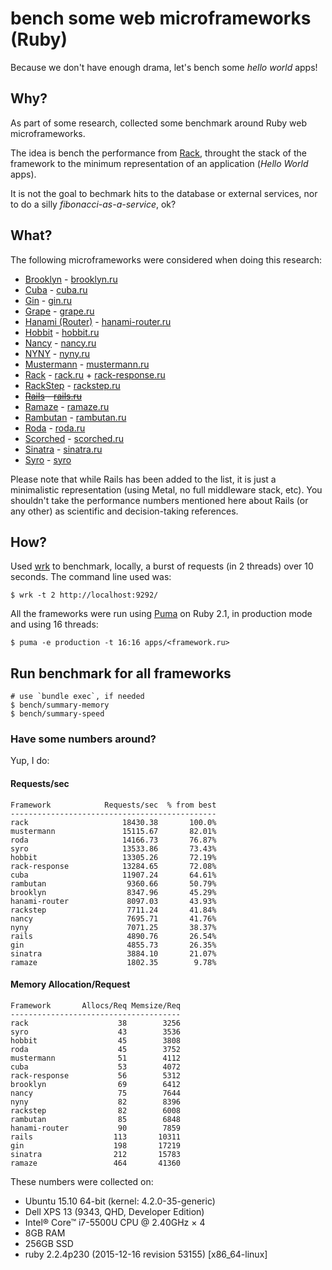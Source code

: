 # bench some web microframeworks (Ruby)

Because we don't have enough drama, let's bench some *hello world* apps!

## Why?

As part of some research, collected some benchmark around Ruby web
microframeworks.

The idea is bench the performance from [Rack](https://github.com/rack/rack),
throught the stack of the framework to the minimum representation of an
application (*Hello World* apps).

It is not the goal to bechmark hits to the database or external services,
nor to do a silly *fibonacci-as-a-service*, ok?

## What?

The following microframeworks were considered when doing this research:

- [Brooklyn](https://github.com/luislavena/brooklyn) - [brooklyn.ru](apps/brooklyn.ru)
- [Cuba](https://github.com/soveran/cuba) - [cuba.ru](apps/cuba.ru)
- [Gin](https://github.com/jcasts/gin) - [gin.ru](apps/gin.ru)
- [Grape](https://github.com/ruby-grape/grape) - [grape.ru](apps/grape.ru)
- [Hanami (Router)](https://github.com/hanami/router) - [hanami-router.ru](apps/hanami-router.ru)
- [Hobbit](https://github.com/patriciomacadden/hobbit) - [hobbit.ru](apps/hobbit.ru)
- [Nancy](https://github.com/heapsource/nancy) - [nancy.ru](apps/nancy.ru)
- [NYNY](https://github.com/alisnic/nyny) - [nyny.ru](apps/nyny.ru)
- [Mustermann](https://github.com/rkh/mustermann) - [mustermann.ru](apps/mustermann.ru)
- [Rack](https://github.com/rack/rack) - [rack.ru](apps/rack.ru) + [rack-response.ru](apps/rack-response.ru)
- [RackStep](https://github.com/mfdavid/rackstep) - [rackstep.ru](apps/rackstep.ru)
- ~~[Rails](https://github.com/rails/rails) - [rails.ru](apps/rails.ru)~~
- [Ramaze](https://github.com/Ramaze/ramaze) - [ramaze.ru](apps/ramaze.ru)
- [Rambutan](https://github.com/NewRosies/rambutan) - [rambutan.ru](apps/rambutan.ru)
- [Roda](https://github.com/jeremyevans/roda) - [roda.ru](apps/roda.ru)
- [Scorched](https://github.com/Wardrop/Scorched) - [scorched.ru](apps/scorched.ru)
- [Sinatra](https://github.com/sinatra/sinatra) - [sinatra.ru](apps/sinatra.ru)
- [Syro](https://github.com/soveran/syro) - [syro](apps/syro.ru)

Please note that while Rails has been added to the list, it is just a
minimalistic representation (using Metal, no full middleware stack, etc). You
shouldn't take the performance numbers mentioned here about Rails (or any
other) as scientific and decision-taking references.

## How?

Used [wrk](https://github.com/wg/wrk) to benchmark, locally, a burst of
requests (in 2 threads) over 10 seconds. The command line used was:

```console
$ wrk -t 2 http://localhost:9292/
```

All the frameworks were run using [Puma](https://github.com/puma/puma) on
Ruby 2.1, in production mode and using 16 threads:

```console
$ puma -e production -t 16:16 apps/<framework.ru>
```

## Run benchmark for all frameworks

```console
# use `bundle exec`, if needed
$ bench/summary-memory
$ bench/summary-speed
```

### Have some numbers around?

Yup, I do:

#### Requests/sec
<!-- speed_table -->
```
Framework            Requests/sec  % from best
----------------------------------------------
rack                     18430.38       100.0%
mustermann               15115.67       82.01%
roda                     14166.73       76.87%
syro                     13533.86       73.43%
hobbit                   13305.26       72.19%
rack-response            13284.65       72.08%
cuba                     11907.24       64.61%
rambutan                  9360.66       50.79%
brooklyn                  8347.96       45.29%
hanami-router             8097.03       43.93%
rackstep                  7711.24       41.84%
nancy                     7695.71       41.76%
nyny                      7071.25       38.37%
rails                     4890.76       26.54%
gin                       4855.73       26.35%
sinatra                   3884.10       21.07%
ramaze                    1802.35        9.78%
```
<!-- speed_table_end -->

#### Memory Allocation/Request
<!-- mem_table -->
```
Framework       Allocs/Req Memsize/Req
--------------------------------------
rack                    38        3256
syro                    43        3536
hobbit                  45        3808
roda                    45        3752
mustermann              51        4112
cuba                    53        4072
rack-response           56        5312
brooklyn                69        6412
nancy                   75        7644
nyny                    82        8396
rackstep                82        6008
rambutan                85        6848
hanami-router           90        7859
rails                  113       10311
gin                    198       17219
sinatra                212       15783
ramaze                 464       41360
```
<!-- mem_table_end -->


These numbers were collected on:

- Ubuntu 15.10 64-bit (kernel: 4.2.0-35-generic)
- Dell XPS 13 (9343, QHD, Developer Edition)
- Intel® Core™ i7-5500U CPU @ 2.40GHz × 4
- 8GB RAM
- 256GB SSD
- ruby 2.2.4p230 (2015-12-16 revision 53155) [x86_64-linux]
